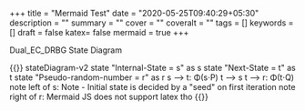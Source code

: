+++
title = "Mermaid Test"
date = "2020-05-25T09:40:29+05:30"
description = ""
summary = ""
cover = ""
coveralt = ""
tags = []
keywords = []
draft = false
katex= false
mermaid = true
+++

Dual_EC_DRBG State Diagram

{{<mermaid center>}}
stateDiagram-v2
	state "Internal-State = s" as s
	state "Next-State = t" as t
	state "Pseudo-random-number = r" as r
	s --> t: Φ(s⋅P)
	t --> s
	t --> r: Φ(t⋅Q)
	note left of s: Note - Initial state is decided by a "seed" on first iteration
	note right of r: Mermaid JS does not support latex tho
{{</mermaid>}}